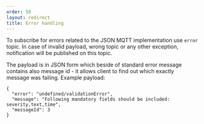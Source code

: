 ```yaml
---
order: 50
layout: redirect
title: Error handling
---
```


To subscribe for errors related to the JSON MQTT implementation use `error` topic. In case of invalid payload, wrong topic
or any other exception, notification will be published on this topic.

The payload is in JSON form which beside of standard error message contains also message id -
it allows client to find out which exactly message was failing.
Example payload:
 
```
{
  "error": "undefined/validationError",
  "message": "Following mandatory fields should be included: severity,text,time",
  "messageId": 3
}
```
